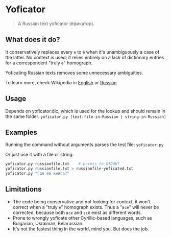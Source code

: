 # Yoficator

> A Russian text yoficator (ёфикатор).

## What does it do?
It conservatively replaces every `е` to `ё` when it's unambiguously a case of the latter. No context is used; it relies entirely on a lack of dictionary entries for a correspondent "truly `е`" homograph. 

Yoficating Russian texts removes some unnecessary ambiguities.

To learn more, check Wikipedia in [English](https://en.wikipedia.org/wiki/Yoficator) or [Russian](https://ru.wikipedia.org/wiki/Ёфикатор).

## Usage
Depends on yoficator.dic, which is used for the lookup and should remain in the same folder.
`yoficator.py [text-file-in-Russian | string-in-Russian]`

## Examples
Running the command without arguments parses the test file:
`yoficator.py`

Or just use it with a file or string:
```bash
yoficator.py russianfile.txt    # prints to STDOUT
yoficator.py russianfile.txt > russianfile-yoficated.txt
yoficator.py "Где ее книга?"
```

## Limitations
* The code being conservative and not looking for context, it won't correct when a "truly `е`" homograph exists. Thus a "`все`" will never be corrected, because both `все` and `всё` exist as different words.
* Prone to wrongly yoficate other Cyrillic-based languages, such as Bulgarian, Ukrainian, Belarussian.
* It's not the fastest thing in the world, mind you. But does the job.

